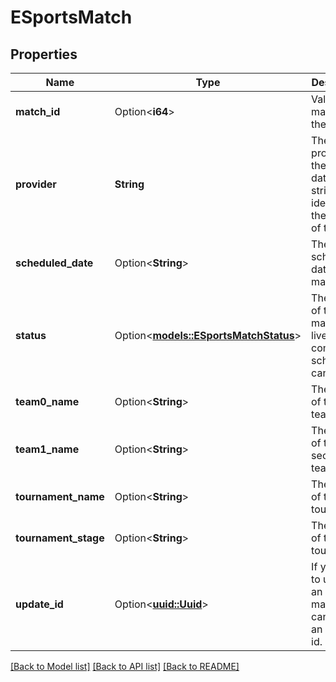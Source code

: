 # ESportsMatch

## Properties

Name | Type | Description | Notes
------------ | ------------- | ------------- | -------------
**match_id** | Option<**i64**> | Valve's match id of the match. | [optional]
**provider** | **String** | The provider of the match data. Some string that identifies the source of the data. | 
**scheduled_date** | Option<**String**> | The scheduled date of the match. | [optional]
**status** | Option<[**models::ESportsMatchStatus**](ESportsMatchStatus.md)> | The status of the match, e.g. live, completed, scheduled, cancelled. | [optional]
**team0_name** | Option<**String**> | The name of the first team. | [optional]
**team1_name** | Option<**String**> | The name of the second team. | [optional]
**tournament_name** | Option<**String**> | The name of the tournament. | [optional]
**tournament_stage** | Option<**String**> | The stage of the tournament. | [optional]
**update_id** | Option<[**uuid::Uuid**](uuid::Uuid.md)> | If you want to update an existing match, you can provide an update id. | [optional]

[[Back to Model list]](../README.md#documentation-for-models) [[Back to API list]](../README.md#documentation-for-api-endpoints) [[Back to README]](../README.md)


